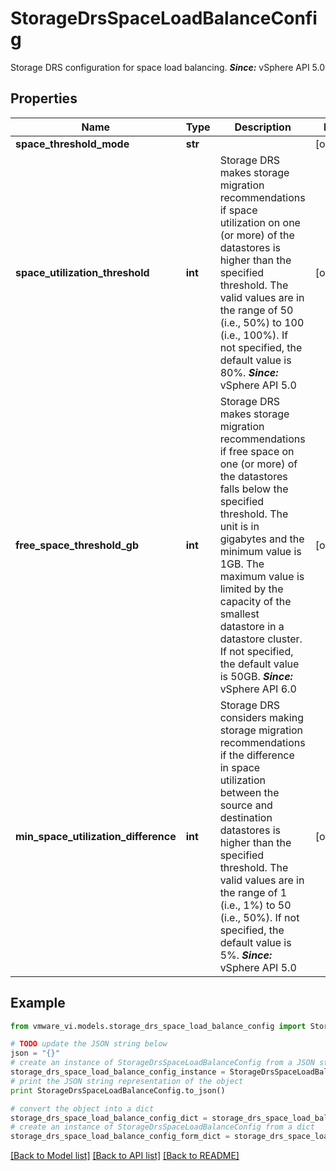 # StorageDrsSpaceLoadBalanceConfig

Storage DRS configuration for space load balancing.  ***Since:*** vSphere API 5.0 

## Properties
Name | Type | Description | Notes
------------ | ------------- | ------------- | -------------
**space_threshold_mode** | **str** |  | [optional] 
**space_utilization_threshold** | **int** | Storage DRS makes storage migration recommendations if space utilization on one (or more) of the datastores is higher than the specified threshold.  The valid values are in the range of 50 (i.e., 50%) to 100 (i.e., 100%). If not specified, the default value is 80%.  ***Since:*** vSphere API 5.0  | [optional] 
**free_space_threshold_gb** | **int** | Storage DRS makes storage migration recommendations if free space on one (or more) of the datastores falls below the specified threshold.  The unit is in gigabytes and the minimum value is 1GB. The maximum value is limited by the capacity of the smallest datastore in a datastore cluster. If not specified, the default value is 50GB.  ***Since:*** vSphere API 6.0  | [optional] 
**min_space_utilization_difference** | **int** | Storage DRS considers making storage migration recommendations if the difference in space utilization between the source and destination datastores is higher than the specified threshold.  The valid values are in the range of 1 (i.e., 1%) to 50 (i.e., 50%). If not specified, the default value is 5%.  ***Since:*** vSphere API 5.0  | [optional] 

## Example

```python
from vmware_vi.models.storage_drs_space_load_balance_config import StorageDrsSpaceLoadBalanceConfig

# TODO update the JSON string below
json = "{}"
# create an instance of StorageDrsSpaceLoadBalanceConfig from a JSON string
storage_drs_space_load_balance_config_instance = StorageDrsSpaceLoadBalanceConfig.from_json(json)
# print the JSON string representation of the object
print StorageDrsSpaceLoadBalanceConfig.to_json()

# convert the object into a dict
storage_drs_space_load_balance_config_dict = storage_drs_space_load_balance_config_instance.to_dict()
# create an instance of StorageDrsSpaceLoadBalanceConfig from a dict
storage_drs_space_load_balance_config_form_dict = storage_drs_space_load_balance_config.from_dict(storage_drs_space_load_balance_config_dict)
```
[[Back to Model list]](../README.md#documentation-for-models) [[Back to API list]](../README.md#documentation-for-api-endpoints) [[Back to README]](../README.md)


